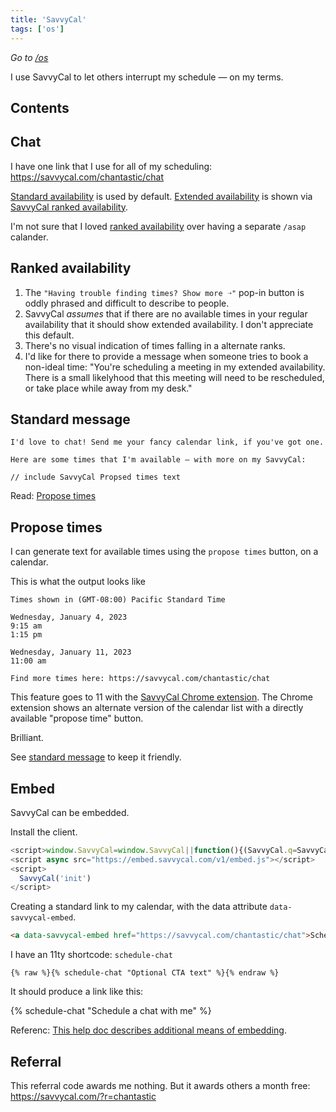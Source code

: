 ```yaml
---
title: 'SavvyCal'
tags: ['os']
---
```


_Go to [/os](/os)_

I use SavvyCal to let others interrupt my schedule — on my terms.

## Contents

## Chat

I have one link that I use for all of my scheduling: https://savvycal.com/chantastic/chat

[Standard availability](/os#standard-availability) is used by default.
[Extended availability](/os#extended-availability) is shown via [SavvyCal ranked availability](https://docs.savvycal.com/article/20-ranked-availability).

I'm not sure that I loved [ranked availability](#ranked-availability) over having a separate `/asap` calander.

## Ranked availability

1. The `"Having trouble finding times? Show more ➝"` pop-in button is oddly phrased and difficult to describe to people.
2. SavvyCal _assumes_ that if there are no available times in your regular availability that it should show extended availability. I don't appreciate this default.
3. There's no visual indication of times falling in a alternate ranks.
4. I'd like for there to provide a message when someone tries to book a non-ideal time: "You're scheduling a meeting in my extended availability. There is a small likelyhood that this meeting will need to be rescheduled, or take place while away from my desk."

## Standard message

```
I'd love to chat! Send me your fancy calendar link, if you've got one.

Here are some times that I'm available — with more on my SavvyCal:

// include SavvyCal Propsed times text
```

Read: [Propose times](#propose-times)

## Propose times

I can generate text for available times using the `propose times` button, on a calendar.

This is what the output looks like

```
Times shown in (GMT-08:00) Pacific Standard Time

Wednesday, January 4, 2023
9:15 am
1:15 pm

Wednesday, January 11, 2023
11:00 am

Find more times here: https://savvycal.com/chantastic/chat
```

This feature goes to 11 with the [SavvyCal Chrome extension](https://savvycal.com/chrome-extension/). The Chrome extension shows an alternate version of the calendar list with a directly available "propose time" button.

Brilliant.

See [standard message](#standard-message) to keep it friendly.

## Embed

SavvyCal can be embedded.

Install the client.

```js
<script>window.SavvyCal=window.SavvyCal||function(){(SavvyCal.q=SavvyCal.q||[]).push(arguments)};</script>
<script async src="https://embed.savvycal.com/v1/embed.js"></script>
<script>
  SavvyCal('init')
</script>
```

Creating a standard link to my calendar, with the data attribute `data-savvycal-embed`.

<!-- prettier-ignore -->
```html
<a data-savvycal-embed href="https://savvycal.com/chantastic/chat">Schedule time with me</a>
```

I have an 11ty shortcode: `schedule-chat`

```liquid
{% raw %}{% schedule-chat "Optional CTA text" %}{% endraw %}
```

It should produce a link like this:

{% schedule-chat "Schedule a chat with me" %}

Referenc: [This help doc describes additional means of embedding](https://docs.savvycal.com/article/6-embedding-links-on-your-website#via-hyperlink).

## Referral

This referral code awards me nothing. But it awards others a month free: https://savvycal.com/?r=chantastic
